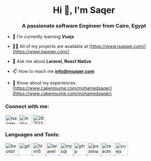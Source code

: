 <!--
### Hi there 👋


**mohamedsaqer/mohamedsaqer** is a ✨ _special_ ✨ repository because its `README.md` (this file) appears on your GitHub profile.

Here are some ideas to get you started:

- 🔭 I’m currently working on ...
- 🌱 I’m currently learning ...
- 👯 I’m looking to collaborate on ...
- 🤔 I’m looking for help with ...
- 💬 Ask me about ...
- 📫 How to reach me: ...
- 😄 Pronouns: ...
- ⚡ Fun fact: ...
-->
<h1 align="center">Hi 👋, I'm Saqer</h1>
<h3 align="center">A passionate software Engineer from Cairo, Egypt</h3>

- 🌱 I’m currently learning **Vuejs**

- 👨‍💻 All of my projects are available at [https://www.isaqqer.com/](https://www.isaqqer.com/)

- 💬 Ask me about **Laravel, React Native**

- 📫 How to reach me **info@msaqer.com**

- 📄 Know about my experiences [https://www.cakeresume.com/mohamedsaqer](https://www.cakeresume.com/mohamedsaqer)

<h3 align="left">Connect with me:</h3>
<p align="left">
<a href="https://twitter.com/isaqqer" target="blank"><img align="center" src="https://cdn.jsdelivr.net/npm/simple-icons@3.0.1/icons/twitter.svg" alt="isaqqer" height="30" width="40" /></a>
<a href="https://linkedin.com/in/mohamedsaqer" target="blank"><img align="center" src="https://cdn.jsdelivr.net/npm/simple-icons@3.0.1/icons/linkedin.svg" alt="mohamedsaqer" height="30" width="40" /></a>
<a href="https://stackoverflow.com/users/2871237" target="blank"><img align="center" src="https://cdn.jsdelivr.net/npm/simple-icons@3.0.1/icons/stackoverflow.svg" alt="2871237" height="30" width="40" /></a>
</p>

<h3 align="left">Languages and Tools:</h3>
<p align="left"> <a href="https://getbootstrap.com" target="_blank"> <img src="https://devicons.github.io/devicon/devicon.git/icons/bootstrap/bootstrap-plain.svg" alt="bootstrap" width="40" height="40"/> </a> <a href="https://git-scm.com/" target="_blank"> <img src="https://www.vectorlogo.zone/logos/git-scm/git-scm-icon.svg" alt="git" width="40" height="40"/> </a> <a href="https://www.w3.org/html/" target="_blank"> <img src="https://devicons.github.io/devicon/devicon.git/icons/html5/html5-original-wordmark.svg" alt="html5" width="40" height="40"/> </a> <a href="https://laravel.com/" target="_blank"> <img src="https://devicons.github.io/devicon/devicon.git/icons/laravel/laravel-plain-wordmark.svg" alt="laravel" width="40" height="40"/> </a> <a href="https://www.mysql.com/" target="_blank"> <img src="https://devicons.github.io/devicon/devicon.git/icons/mysql/mysql-original-wordmark.svg" alt="mysql" width="40" height="40"/> </a> <a href="https://www.php.net" target="_blank"> <img src="https://devicons.github.io/devicon/devicon.git/icons/php/php-original.svg" alt="php" width="40" height="40"/> </a> <a href="https://postman.com" target="_blank"> <img src="https://www.vectorlogo.zone/logos/getpostman/getpostman-icon.svg" alt="postman" width="40" height="40"/> </a> <a href="https://reactnative.dev/" target="_blank"> <img src="https://reactnative.dev/img/header_logo.svg" alt="reactnative" width="40" height="40"/> </a> <a href="https://vuejs.org/" target="_blank"> <img src="https://devicons.github.io/devicon/devicon.git/icons/vuejs/vuejs-original-wordmark.svg" alt="vuejs" width="40" height="40"/> </a> </p>
